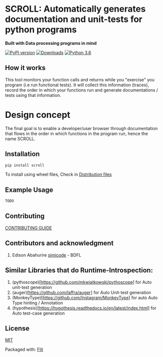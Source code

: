 SCROLL: Automatically generates documentation and unit-tests for python programs
=======
**Built with Data processing programs in mind**


[![PyPI version](https://badge.fury.io/py/scroll.svg)](https://badge.fury.io/py/scroll)
[![Downloads](https://pepy.tech/badge/scroll)](https://pepy.tech/project/scroll)
[![Python 3.6](https://img.shields.io/badge/python-3.6-blue.svg)](https://www.python.org/downloads/release/python-360/)


## How it works
This tool monitors your function calls and returns while you "exercise" you program (i.e run functional tests).
It will collect this information (traces), record the order in which your functions run and generate documentations / tests using that information.


# Design concept
The final goal is to enable a developer/user browser through documentation that flows
in the order in which functions in the program run, hence the name SCROLL.


## Installation

```bash
pip install scroll
```

To install using wheel files, Check in [Distribution files](./dist)


## Example Usage

```python
TODO     
```

## Contributing

[CONTRIBUTING GUIDE](./CONTRIBUTING.MD)


## Contributors and acknowledgment

1. Edison Abahurire [simicode](https://github.com/SimiCode) - BDFL


## Similar Libraries that do Runtime-Introspection:
1. (pythoscope)[https://github.com/mkwiatkowski/pythoscope] for Auto unit-test generation
2. (auger)[https://github.com/laffra/auger] for Auto Unit-test generation
3. (MonkeyType)[https://github.com/Instagram/MonkeyType] for auto Auto Type hinting /  Annotation
4. (hypothesis)[https://hypothesis.readthedocs.io/en/latest/index.html] for Auto test-case generation


## License

[MIT](https://choosealicense.com/licenses/mit/)

Packaged with: [Flit](https://buildmedia.readthedocs.org/media/pdf/flit/latest/flit.pdf)
